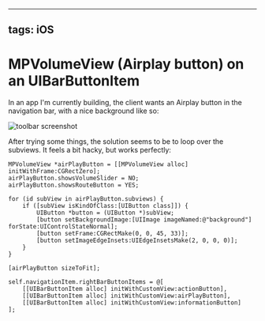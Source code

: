 
---
tags: iOS
---

# MPVolumeView (Airplay button) on an UIBarButtonItem
In an app I'm currently building, the client wants an Airplay button in the navigation bar, with a nice background like so:

![toolbar screenshot][1]

After trying some things, the solution seems to be to loop over the subviews. It feels a bit hacky, but works perfectly:

```objc
MPVolumeView *airPlayButton = [[MPVolumeView alloc] initWithFrame:CGRectZero];
airPlayButton.showsVolumeSlider = NO;
airPlayButton.showsRouteButton = YES;

for (id subView in airPlayButton.subviews) {
    if ([subView isKindOfClass:[UIButton class]]) {
        UIButton *button = (UIButton *)subView;
        [button setBackgroundImage:[UIImage imageNamed:@"background"] forState:UIControlStateNormal];
        [button setFrame:CGRectMake(0, 0, 45, 33)];
        [button setImageEdgeInsets:UIEdgeInsetsMake(2, 0, 0, 0)];
    }
}

[airPlayButton sizeToFit];

self.navigationItem.rightBarButtonItems = @[
    [[UIBarButtonItem alloc] initWithCustomView:actionButton],
    [[UIBarButtonItem alloc] initWithCustomView:airPlayButton],
    [[UIBarButtonItem alloc] initWithCustomView:informationButton]
];
```


  [1]: https://dl.dropbox.com/u/2310965/toolbar_example.png
